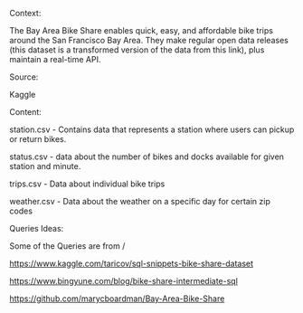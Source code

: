 Context:

The Bay Area Bike Share enables quick, easy, and affordable bike trips around the San Francisco Bay Area. They make regular open data releases (this dataset is a transformed version of the data from this link), plus maintain a real-time API.

Source:

Kaggle

Content:

station.csv - Contains data that represents a station where users can pickup or return bikes.

status.csv - data about the number of bikes and docks available for given station and minute.

trips.csv - Data about individual bike trips

weather.csv - Data about the weather on a specific day for certain zip codes

Queries Ideas:

Some of the Queries are from /

https://www.kaggle.com/taricov/sql-snippets-bike-share-dataset

https://www.bingyune.com/blog/bike-share-intermediate-sql

https://github.com/marycboardman/Bay-Area-Bike-Share

